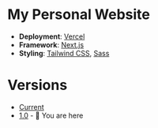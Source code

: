# My Personal Website 

- **Deployment**: [Vercel](https://vercel.com)
- **Framework**: [Next.js](https://nextjs.org/)
- **Styling**: [Tailwind CSS](https://tailwindcss.com), [Sass](https://sass-lang.com)


# __Versions__
- [Current](https://www.jacobbolden.com)
- [1.0](https://thegoldenbolden.github.io/portfolio-v1) - 📌 You are here
